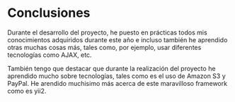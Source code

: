 # Conclusiones

Durante el desarrollo del proyecto, he puesto en prácticas todos mis conocimientos adquiridos durante este año e incluso también he aprendido otras muchas cosas más, tales como, por ejemplo, usar diferentes tecnologías como AJAX, etc.

También tengo que destacar que durante la realización del proyecto he aprendido mucho sobre tecnologías, tales como es el uso de Amazon S3 y PayPal. He arendido muchisimo más acerca de este maravilloso framework como es yii2.
